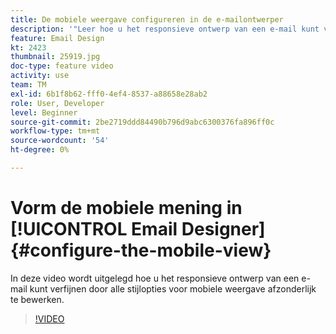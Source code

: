 ```yaml
---
title: De mobiele weergave configureren in de e-mailontwerper
description: '"Leer hoe u het responsieve ontwerp van een e-mail kunt verfijnen door alle stijlopties voor mobiele weergave afzonderlijk te bewerken."'
feature: Email Design
kt: 2423
thumbnail: 25919.jpg
doc-type: feature video
activity: use
team: TM
exl-id: 6b1f8b62-fff0-4ef4-8537-a88658e28ab2
role: User, Developer
level: Beginner
source-git-commit: 2be2719ddd84490b796d9abc6300376fa896ff0c
workflow-type: tm+mt
source-wordcount: '54'
ht-degree: 0%

---
```


# Vorm de mobiele mening in [!UICONTROL Email Designer] {#configure-the-mobile-view}

In deze video wordt uitgelegd hoe u het responsieve ontwerp van een e-mail kunt verfijnen door alle stijlopties voor mobiele weergave afzonderlijk te bewerken.

>[!VIDEO](https://video.tv.adobe.com/v/25919?quality=12)
